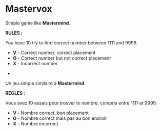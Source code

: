 # Mastervox

Simple game like **Mastermind**.

**RULES :**

You have 10 try to find correct number between 1111 and 9999.

* **V** - Correct number, correct placement
* **O** - Correct number but not correct placement
* **X** - Incorrect number

-

Un jeu simple similaire à **Mastermind**.

**REGLES :**

Vous avez 10 essais pour trouver le nombre, compris entre 1111 et 9999.

* **V** - Nombre correct, bon placement
* **O** - Nombre correct mais pas au bon endroit
* **X** - Nombre incorrect.
